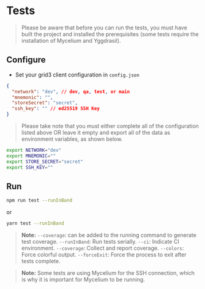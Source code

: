 # Tests

> Please be aware that before you can run the tests, you must have built the project and installed the prerequisites (some tests require the installation of Mycelium and Yggdrasil).

## Configure

- Set your grid3 client configuration in `config.json`

```json
{
  "network": "dev", // dev, qa, test, or main
  "mnemonic": "",
  "storeSecret": "secret",
  "ssh_key": "" // ed25519 SSH Key
}
```

> Please take note that you must either complete all of the configuration listed above OR leave it empty and export all of the data as environment variables, as shown below.

```bash
export NETWORK="dev"
export MNEMONIC=""
export STORE_SECRET="secret"
export SSH_KEY=""
```

## Run

```bash
npm run test --runInBand
```

or

```bash
yarn test --runInBand
```

> **Note:** `--coverage`: can be added to the running command to generate test coverage.
> `--runInBand`: Run tests serially.
> `--ci`: Indicate CI environment.
> `--coverage`: Collect and report coverage.
> `--colors`: Force colorful output.
> `--forceExit`: Force the process to exit after tests complete.

> **Note:** Some tests are using Mycelium for the SSH connection, which is why it is important for Mycelium to be running.
